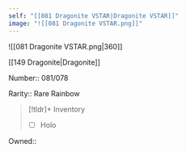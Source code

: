 ```yaml
---
self: "[[081 Dragonite VSTAR|Dragonite VSTAR]]"
image: "![[081 Dragonite VSTAR.png]]"
---
```


![[081 Dragonite VSTAR.png|360]]

[[149 Dragonite|Dragonite]]

Number:: 081/078

Rarity:: Rare Rainbow

> [!tldr]+ Inventory
> - [ ] Holo

Owned:: 

